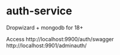 # auth-service

Dropwizard + mongodb for 18+

Access http://localhost:9900/auth/swagger
       http://localhost:9901/adminauth/
